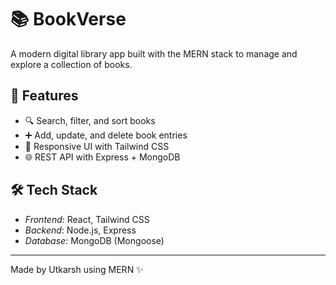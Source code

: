 # 📚 BookVerse

A modern digital library app built with the MERN stack to manage and explore a collection of books.

## 🚀 Features
- 🔍 Search, filter, and sort books
- ➕ Add, update, and delete book entries
- 🧾 Responsive UI with Tailwind CSS
- 🌐 REST API with Express + MongoDB

## 🛠 Tech Stack
- *Frontend*: React, Tailwind CSS
- *Backend*: Node.js, Express
- *Database*: MongoDB (Mongoose)

---
Made by Utkarsh using MERN ✨

